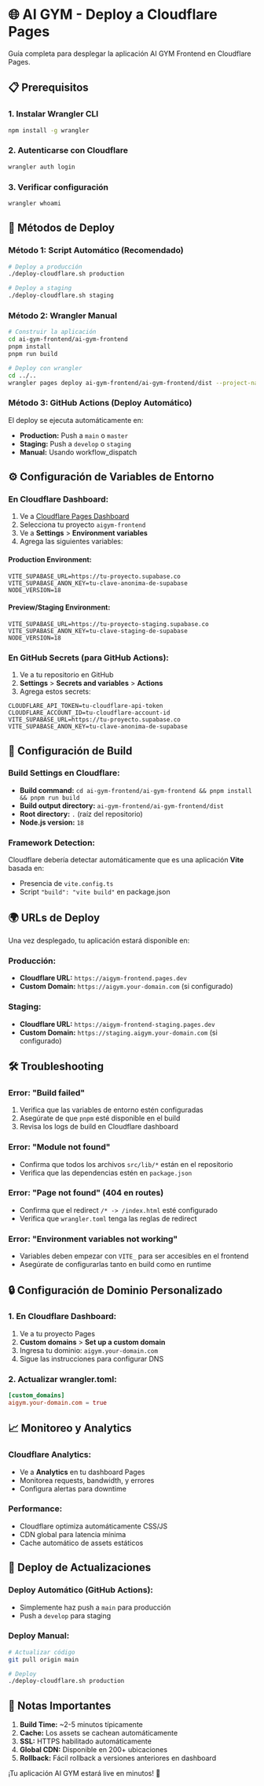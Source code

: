 # 🌐 AI GYM - Deploy a Cloudflare Pages

Guía completa para desplegar la aplicación AI GYM Frontend en Cloudflare Pages.

## 📋 Prerequisitos

### 1. Instalar Wrangler CLI
```bash
npm install -g wrangler
```

### 2. Autenticarse con Cloudflare
```bash
wrangler auth login
```

### 3. Verificar configuración
```bash
wrangler whoami
```

## 🚀 Métodos de Deploy

### Método 1: Script Automático (Recomendado)
```bash
# Deploy a producción
./deploy-cloudflare.sh production

# Deploy a staging
./deploy-cloudflare.sh staging
```

### Método 2: Wrangler Manual
```bash
# Construir la aplicación
cd ai-gym-frontend/ai-gym-frontend
pnpm install
pnpm run build

# Deploy con wrangler
cd ../..
wrangler pages deploy ai-gym-frontend/ai-gym-frontend/dist --project-name=aigym-frontend
```

### Método 3: GitHub Actions (Deploy Automático)
El deploy se ejecuta automáticamente en:
- **Production:** Push a `main` o `master`
- **Staging:** Push a `develop` o `staging`
- **Manual:** Usando workflow_dispatch

## ⚙️ Configuración de Variables de Entorno

### En Cloudflare Dashboard:
1. Ve a [Cloudflare Pages Dashboard](https://dash.cloudflare.com/pages)
2. Selecciona tu proyecto `aigym-frontend`
3. Ve a **Settings** > **Environment variables**
4. Agrega las siguientes variables:

#### Production Environment:
```
VITE_SUPABASE_URL=https://tu-proyecto.supabase.co
VITE_SUPABASE_ANON_KEY=tu-clave-anonima-de-supabase
NODE_VERSION=18
```

#### Preview/Staging Environment:
```
VITE_SUPABASE_URL=https://tu-proyecto-staging.supabase.co
VITE_SUPABASE_ANON_KEY=tu-clave-staging-de-supabase
NODE_VERSION=18
```

### En GitHub Secrets (para GitHub Actions):
1. Ve a tu repositorio en GitHub
2. **Settings** > **Secrets and variables** > **Actions**
3. Agrega estos secrets:

```
CLOUDFLARE_API_TOKEN=tu-cloudflare-api-token
CLOUDFLARE_ACCOUNT_ID=tu-cloudflare-account-id
VITE_SUPABASE_URL=https://tu-proyecto.supabase.co
VITE_SUPABASE_ANON_KEY=tu-clave-anonima-de-supabase
```

## 🔧 Configuración de Build

### Build Settings en Cloudflare:
- **Build command:** `cd ai-gym-frontend/ai-gym-frontend && pnpm install && pnpm run build`
- **Build output directory:** `ai-gym-frontend/ai-gym-frontend/dist`
- **Root directory:** `.` (raíz del repositorio)
- **Node.js version:** `18`

### Framework Detection:
Cloudflare debería detectar automáticamente que es una aplicación **Vite** basada en:
- Presencia de `vite.config.ts`
- Script `"build": "vite build"` en package.json

## 🌍 URLs de Deploy

Una vez desplegado, tu aplicación estará disponible en:

### Producción:
- **Cloudflare URL:** `https://aigym-frontend.pages.dev`
- **Custom Domain:** `https://aigym.your-domain.com` (si configurado)

### Staging:
- **Cloudflare URL:** `https://aigym-frontend-staging.pages.dev`
- **Custom Domain:** `https://staging.aigym.your-domain.com` (si configurado)

## 🛠️ Troubleshooting

### Error: "Build failed"
1. Verifica que las variables de entorno estén configuradas
2. Asegúrate de que `pnpm` esté disponible en el build
3. Revisa los logs de build en Cloudflare dashboard

### Error: "Module not found"
- Confirma que todos los archivos `src/lib/*` están en el repositorio
- Verifica que las dependencias estén en `package.json`

### Error: "Page not found" (404 en routes)
- Confirma que el redirect `/* -> /index.html` esté configurado
- Verifica que `wrangler.toml` tenga las reglas de redirect

### Error: "Environment variables not working"
- Variables deben empezar con `VITE_` para ser accesibles en el frontend
- Asegúrate de configurarlas tanto en build como en runtime

## 🔒 Configuración de Dominio Personalizado

### 1. En Cloudflare Dashboard:
1. Ve a tu proyecto Pages
2. **Custom domains** > **Set up a custom domain**
3. Ingresa tu dominio: `aigym.your-domain.com`
4. Sigue las instrucciones para configurar DNS

### 2. Actualizar wrangler.toml:
```toml
[custom_domains]
aigym.your-domain.com = true
```

## 📈 Monitoreo y Analytics

### Cloudflare Analytics:
- Ve a **Analytics** en tu dashboard Pages
- Monitorea requests, bandwidth, y errores
- Configura alertas para downtime

### Performance:
- Cloudflare optimiza automáticamente CSS/JS
- CDN global para latencia mínima
- Cache automático de assets estáticos

## 🚀 Deploy de Actualizaciones

### Deploy Automático (GitHub Actions):
- Simplemente haz push a `main` para producción
- Push a `develop` para staging

### Deploy Manual:
```bash
# Actualizar código
git pull origin main

# Deploy
./deploy-cloudflare.sh production
```

## 📝 Notas Importantes

1. **Build Time:** ~2-5 minutos típicamente
2. **Cache:** Los assets se cachean automáticamente
3. **SSL:** HTTPS habilitado automáticamente
4. **Global CDN:** Disponible en 200+ ubicaciones
5. **Rollback:** Fácil rollback a versiones anteriores en dashboard

¡Tu aplicación AI GYM estará live en minutos! 🎉
